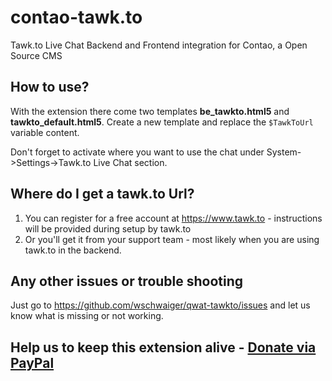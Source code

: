 # contao-tawk.to
Tawk.to Live Chat Backend and Frontend integration for Contao, a Open Source CMS

## How to use?
With the extension there come two templates **be_tawkto.html5** and **tawkto_default.html5**. Create a new template and replace the ```$TawkToUrl``` variable content.

Don't forget to activate where you want to use the chat under System->Settings->Tawk.to Live Chat section.

## Where do I get a tawk.to Url?
1. You can register for a free account at https://www.tawk.to - instructions will be provided during setup by tawk.to
2. Or you'll get it from your support team - most likely when you are using tawk.to in the backend.

## Any other issues or trouble shooting
Just go to https://github.com/wschwaiger/qwat-tawkto/issues and let us know what is missing or not working.

## Help us to keep this extension alive - [Donate via PayPal](https://www.paypal.com/webapps/mpp/send-money-online)
